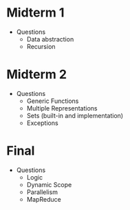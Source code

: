 Midterm 1
=========

* Questions
    * Data abstraction
    * Recursion

Midterm 2
=========

* Questions
    * Generic Functions
    * Multiple Representations
    * Sets (built-in and implementation)
    * Exceptions

Final
=====

* Questions
    * Logic
    * Dynamic Scope
    * Parallelism
    * MapReduce
